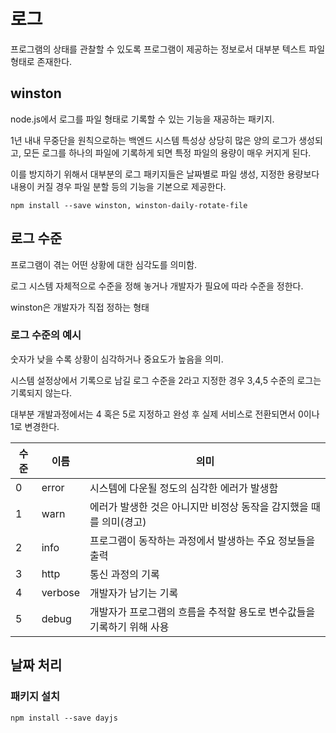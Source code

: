 # 로그

프로그램의 상태를 관찰할 수 있도록 프로그램이 제공하는 정보로서 대부분 텍스트 파일 형태로 존재한다.

## winston

node.js에서 로그를 파일 형태로 기록할 수 있는 기능을 재공하는 패키지.

1년 내내 무중단을 원칙으로하는 백엔드 시스템 특성상 상당히 많은 양의 로그가 생성되고, 
모든 로그를 하나의 파일에 기록하게 되면 특정 파일의 용량이 매우 커지게 된다.

이를 방지하기 위해서 대부분의 로그 패키지들은 날짜별로 파일 생성, 지정한 용량보다 내용이 커질 경우 파일 분할 등의 기능을 기본으로 제공한다.

```shell
npm install --save winston, winston-daily-rotate-file
```

## 로그 수준

프로그램이 겪는 어떤 상황에 대한 심각도를 의미함.

로그 시스템 자체적으로 수준을 정해 놓거나 개발자가 필요에 따라 수준을 정한다.

winston은 개발자가 직접 정하는 형태

### 로그 수준의 예시

숫자가 낮을 수록 상황이 심각하거나 중요도가 높음을 의미.

시스템 설정상에서 기록으로 남길 로그 수준을 2라고 지정한 경우 3,4,5 수준의 로그는 기록되지 않는다.

대부분 개발과정에서는 4 혹은 5로 지정하고 완성 후 실제 서비스로 전환되면서 0이나 1로 변경한다.

| 수준 | 이름 | 의미 |
|---|---|---|
| 0 | error | 시스템에 다운될 정도의 심각한 에러가 발생함 |
| 1 | warn | 에러가 발생한 것은 아니지만 비정상 동작을 감지했을 때를 의미(경고) |
| 2 | info | 프로그램이 동작하는 과정에서 발생하는 주요 정보들을 출력 |
| 3 | http | 통신 과정의 기록 |
| 4 | verbose | 개발자가 남기는 기록 |
| 5 | debug | 개발자가 프로그램의 흐름을 추적할 용도로 변수값들을 기록하기 위해 사용  |


## 날짜 처리

### 패키지 설치

```shell
npm install --save dayjs
```